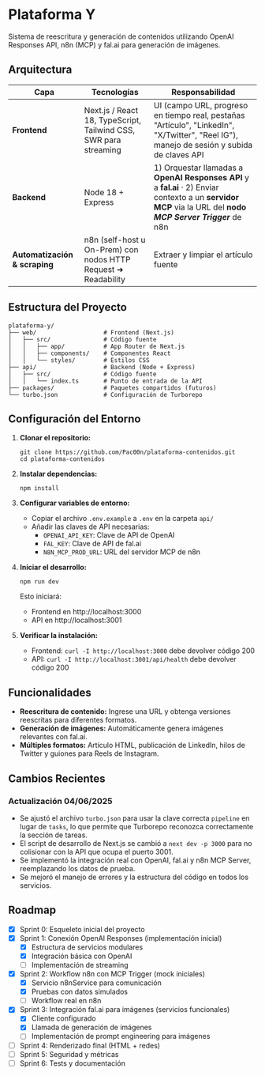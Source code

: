 # Plataforma Y

Sistema de reescritura y generación de contenidos utilizando OpenAI Responses API, n8n (MCP) y fal.ai para generación de imágenes.

## Arquitectura

| Capa                          | Tecnologías                                                       | Responsabilidad                                                                                                                                                   |
| ----------------------------- | ----------------------------------------------------------------- | ----------------------------------------------------------------------------------------------------------------------------------------------------------------- |
| **Frontend**                  | Next.js / React 18, TypeScript, Tailwind CSS, SWR para streaming  | UI (campo URL, progreso en tiempo real, pestañas "Artículo", "LinkedIn", "X/Twitter", "Reel IG"), manejo de sesión y subida de claves API                         |
| **Backend**                   | Node 18 + Express                                                 | 1) Orquestar llamadas a **OpenAI Responses API** y a **fal.ai** · 2) Enviar contexto a un **servidor MCP** via la URL del **nodo *MCP Server Trigger*** de n8n    |
| **Automatización & scraping** | n8n (self-host u On-Prem) con nodos HTTP Request ➜ Readability    | Extraer y limpiar el artículo fuente                                                                                                                              |

## Estructura del Proyecto

```
plataforma-y/
├── web/                   # Frontend (Next.js)
│   ├── src/               # Código fuente
│   │   ├── app/           # App Router de Next.js
│   │   ├── components/    # Componentes React
│   │   └── styles/        # Estilos CSS
├── api/                   # Backend (Node + Express)
│   ├── src/               # Código fuente
│   │   └── index.ts       # Punto de entrada de la API
├── packages/              # Paquetes compartidos (futuros)
└── turbo.json             # Configuración de Turborepo
```

## Configuración del Entorno

1. **Clonar el repositorio:**
   ```
   git clone https://github.com/Pac00n/plataforma-contenidos.git
   cd plataforma-contenidos
   ```

2. **Instalar dependencias:**
   ```
   npm install
   ```

3. **Configurar variables de entorno:**
   - Copiar el archivo `.env.example` a `.env` en la carpeta `api/`
   - Añadir las claves de API necesarias:
     - `OPENAI_API_KEY`: Clave de API de OpenAI
     - `FAL_KEY`: Clave de API de fal.ai
     - `N8N_MCP_PROD_URL`: URL del servidor MCP de n8n

4. **Iniciar el desarrollo:**
   ```
   npm run dev
   ```
   
   Esto iniciará:
   - Frontend en http://localhost:3000
   - API en http://localhost:3001

5. **Verificar la instalación:**
   - Frontend: `curl -I http://localhost:3000` debe devolver código 200
   - API: `curl -I http://localhost:3001/api/health` debe devolver código 200

## Funcionalidades

- **Reescritura de contenido:** Ingrese una URL y obtenga versiones reescritas para diferentes formatos.
- **Generación de imágenes:** Automáticamente genera imágenes relevantes con fal.ai.
- **Múltiples formatos:** Artículo HTML, publicación de LinkedIn, hilos de Twitter y guiones para Reels de Instagram.

## Cambios Recientes

### Actualización 04/06/2025

- Se ajustó el archivo `turbo.json` para usar la clave correcta `pipeline` en lugar de `tasks`, lo que permite que Turborepo reconozca correctamente la sección de tareas.
- El script de desarrollo de Next.js se cambió a `next dev -p 3000` para no colisionar con la API que ocupa el puerto 3001.
- Se implementó la integración real con OpenAI, fal.ai y n8n MCP Server, reemplazando los datos de prueba.
- Se mejoró el manejo de errores y la estructura del código en todos los servicios.

## Roadmap

- [x] Sprint 0: Esqueleto inicial del proyecto
- [x] Sprint 1: Conexión OpenAI Responses (implementación inicial)
  - [x] Estructura de servicios modulares
  - [x] Integración básica con OpenAI
  - [ ] Implementación de streaming
- [x] Sprint 2: Workflow n8n con MCP Trigger (mock iniciales)
  - [x] Servicio n8nService para comunicación
  - [x] Pruebas con datos simulados
  - [ ] Workflow real en n8n
- [x] Sprint 3: Integración fal.ai para imágenes (servicios funcionales)
  - [x] Cliente configurado
  - [x] Llamada de generación de imágenes
  - [ ] Implementación de prompt engineering para imágenes
- [ ] Sprint 4: Renderizado final (HTML + redes)
- [ ] Sprint 5: Seguridad y métricas
- [ ] Sprint 6: Tests y documentación
